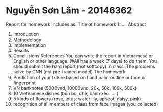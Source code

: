 # Nguyễn Sơn Lâm - 20146362
Report for homework includes as:
Title of homework 1: ....
Abstract
1. Introduction
2. Methodology
3. Implementation
4. Results
5. Conclusions
References
You can write the report in Vietnamese or English or other language. @All has a week (7 days) to do them. You should submit the hard report (not softcopy)  in class. The problems solve by CNN (not pre-trained model)
The homework:
1. Prediction of your future based on hand palm outline or face or fingerprint
2. VN banknotes (5000vnd, 10000vnd, 20k, 50k, 100k, 500k)
3. 10 Vietnamese dishes (bún bò, chè, bánh xèo......)
4. 5 kinds of flowers (rose, lotus, water lily, apricot, daisy, pink)
5. recognition of all members of class from face images (you collected) 
